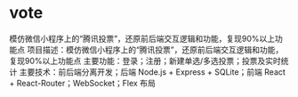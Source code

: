 # vote
模仿微信小程序上的“腾讯投票”，还原前后端交互逻辑和功能，复现90%以上功能点
项目描述：模仿微信小程序上的“腾讯投票”，还原前后端交互逻辑和功能，复现90%以上功能点
主要功能：登录；注册；新建单选/多选投票；投票及实时统计
主要技术：前后端分离开发；后端 Node.js + Express + SQLite；前端 React + React-Router；WebSocket；Flex 布局

